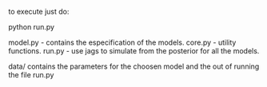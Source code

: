 to execute just do:

python run.py


model.py - contains the especification of the models. 
core.py - utility functions.
run.py - use jags to simulate from the posterior for all the models.

data/ contains the parameters for the choosen model and the out of running the file run.py 


